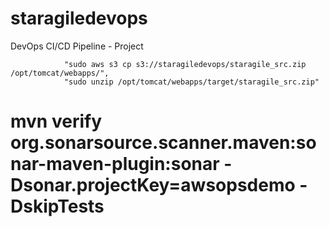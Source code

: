 # staragiledevops
DevOps CI/CD Pipeline - Project

                "sudo aws s3 cp s3://staragiledevops/staragile_src.zip /opt/tomcat/webapps/",
                "sudo unzip /opt/tomcat/webapps/target/staragile_src.zip"

# mvn verify org.sonarsource.scanner.maven:sonar-maven-plugin:sonar -Dsonar.projectKey=awsopsdemo -DskipTests